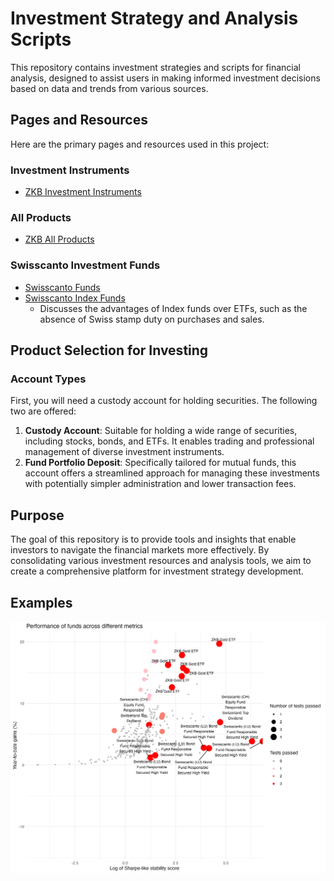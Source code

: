 # Investment Strategy and Analysis Scripts

This repository contains investment strategies and scripts for financial analysis, designed to assist users in making informed investment decisions based on data and trends from various sources.

## Pages and Resources

Here are the primary pages and resources used in this project:

### Investment Instruments
- [ZKB Investment Instruments](https://www.zkb.ch/de/private/anlagen/anlageinstrumente.html)

### All Products
- [ZKB All Products](https://zkb-finance.mdgms.com/products/stp/index.html?LANG=en#)

### Swisscanto Investment Funds
- [Swisscanto Funds](https://www.swisscanto.com/ch/de/swisscanto-fonds.html)
- [Swisscanto Index Funds](https://www.swisscanto.com/ch/de/swisscanto-fonds/indexfonds.html)
  - Discusses the advantages of Index funds over ETFs, such as the absence of Swiss stamp duty on purchases and sales.

## Product Selection for Investing

### Account Types
First, you will need a custody account for holding securities.
The following two are offered:
1. **Custody Account**: Suitable for holding a wide range of securities, including stocks, bonds, and ETFs. It enables trading and professional management of diverse investment instruments.
2. **Fund Portfolio Deposit**: Specifically tailored for mutual funds, this account offers a streamlined approach for managing these investments with potentially simpler administration and lower transaction fees.

## Purpose
The goal of this repository is to provide tools and insights that enable investors to navigate the financial markets more effectively. By consolidating various investment resources and analysis tools, we aim to create a comprehensive platform for investment strategy development.

## Examples

![plot_performance_of_funds_across_metrics.png](output/plot_performance_of_funds_across_metrics.png)
